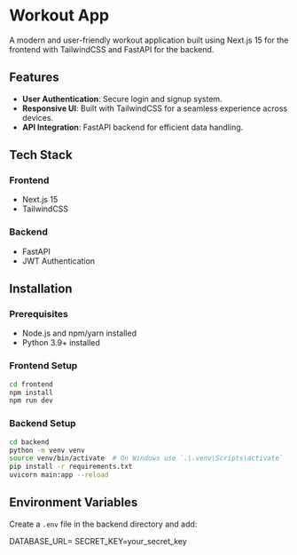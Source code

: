 # Workout App

A modern and user-friendly workout application built using Next.js 15 for the frontend with TailwindCSS and FastAPI for the backend.

## Features

- **User Authentication**: Secure login and signup system.
- **Responsive UI**: Built with TailwindCSS for a seamless experience across devices.
- **API Integration**: FastAPI backend for efficient data handling.

## Tech Stack

### Frontend

- Next.js 15
- TailwindCSS

### Backend

- FastAPI
- JWT Authentication

## Installation

### Prerequisites

- Node.js and npm/yarn installed
- Python 3.9+ installed

### Frontend Setup

```sh
cd frontend
npm install
npm run dev
```

### Backend Setup

```sh
cd backend
python -m venv venv
source venv/bin/activate  # On Windows use `.\.venv\Scripts\activate`
pip install -r requirements.txt
uvicorn main:app --reload
```

## Environment Variables

Create a `.env` file in the backend directory and add:

DATABASE_URL=
SECRET_KEY=your_secret_key
